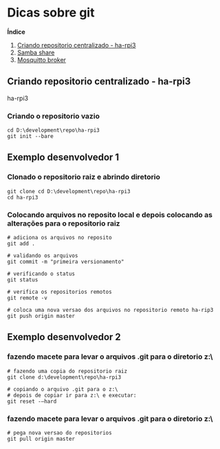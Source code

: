 # Dicas sobre git

**Índice**   
1. [Criando repositorio centralizado - ha-rpi3](#id1)
2. [Samba share](#id2)
3. [Mosquitto broker](#id3)

## Criando repositorio centralizado - ha-rpi3<a name="id1"></a>
ha-rpi3

### Criando o repositorio vazio
````
cd D:\development\repo\ha-rpi3
git init --bare
````

## Exemplo desenvolvedor 1

### Clonado o repositorio raiz e abrindo diretorio
```
git clone cd D:\development\repo\ha-rpi3
cd ha-rpi3
```

### Colocando arquivos no reposito local e depois colocando as alterações para o repositorio raiz
```
# adiciona os arquivos no reposito
git add .

# validando os arquivos
git commit -m "primeira versionamento"

# verificando o status
git status

# verifica os repositorios remotos
git remote -v

# coloca uma nova versao dos arquivos no repositorio remoto ha-rip3
git push origin master
```


## Exemplo desenvolvedor 2

### fazendo macete para levar o arquivos .git para o diretorio z:\
```
# fazendo uma copia do repositorio raiz
git clone d:\development\repo\ha-rpi3

# copiando o arquivo .git para o z:\
# depois de copiar ir para z:\ e executar:
git reset -–hard

```

### fazendo macete para levar o arquivos .git para o diretorio z:\

```
# pega nova versao do repositorios
git pull origin master

```





